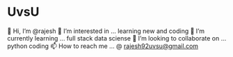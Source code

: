 # UvsU
👋 Hi, I’m @rajesh
👀 I’m interested in ... learning new and coding
🌱 I’m currently learning ... full stack data sciense
💞️ I’m looking to collaborate on ... python coding
📫 How to reach me ... @ rajesh92uvsu@gmail.com

